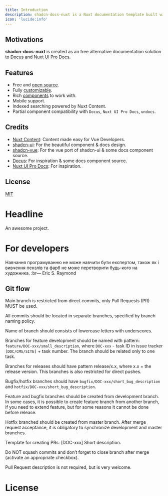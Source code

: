 ```yaml
---
title: Introduction
description: shadcn-docs-nuxt is a Nuxt documentation template built with Nuxt Content and shadcn-vue.
icon: 'lucide:info'
---
```


## Motivations

**shadcn-docs-nuxt** is created as an free alternative documentation solution to [Docus](https://docus.dev/) and [Nuxt UI Pro Docs](https://docs-template.nuxt.dev/).

## Features

- Free and [open source](https://github.com/ZTL-UwU/shadcn-docs-nuxt).
- Fully [customizable](/api/configuration).
- Rich [components](/getting-started/writing/components) to work with.
- Mobile support.
- Indexed searching powered by Nuxt Content.
- Partial component compatibility with `Docus`, `Nuxt UI Pro Docs`, `undocs`.

## Credits

- [Nuxt Content](https://content.nuxt.com/): Content made easy for Vue Developers.
- [shadcn-ui](https://ui.shadcn.com/): For the beautiful component & docs design.
- [shadcn-vue](https://www.shadcn-vue.com/): For the vue port of shadcn-ui & some docs component source.
- [Docus](https://docus.dev/): For inspiration & some docs component source.
- [Nuxt UI Pro Docs](https://docs-template.nuxt.dev/): For inspiration.

## License

[MIT](https://github.com/ZTL-UwU/shadcn-docs-nuxt/blob/main/LICENSE)

# Headline

 An awesome project.

# For developers

 Навчання програмуванню не може навчити бути експертом, також як і вивчення пензлів та фарб не може перетворити будь-кого на художника. :br— Eric S. Raymond

## Git flow

Main branch is restricted from direct commits, only Pull Requests (PR) MUST be used.

All commits should be located in separate branches, specified by branch naming policy.

Name of branch should consists of lowercase letters with underscores.

Branches for feature development should be named with pattern: `feature/DOC-xxx/small_description`, where `DOC-xxx` - task ID in issue tracker `[DOC/CMS/SITE]` + task number. The branch should be related only to one task.

Branches for releases should have pattern release/x.x, where x.x = the release version. This branches is also restricted for direct pushes.

Bugfix/hotfix branches should have `bugfix/DOC-xxx/short_bug_description` and `hotfix/DOC-xxx/short_bug_description`.

Feature and bugfix branches should be created from development branch. In some cases, it is possible to create feature branch from another branch, if you need to extend feature, but for some reasons it cannot be done before release.

Hotfix branched should be created from master branch. After merge request acceptance, it is obligatory to synchronize development and master branches.

Template for creating PRs: [DOC-xxx] Short description.

Do NOT squash commits and don’t forget to close branch after merge (activate an appropriate checkbox).

Pull Request description is not required, but is very welcome.

# License

